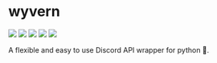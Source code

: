 # wyvern
![](https://img.shields.io/github/license/sarthhh/asuka?style=flat-square)
![](https://img.shields.io/badge/code%20style-black-000000.svg?style=flat-square)
![](https://img.shields.io/badge/%20type_checker-mypy-%231674b1?style=flat-square)
![](https://img.shields.io/github/stars/sarthhh/asuka?style=flat-square)
![](https://img.shields.io/github/last-commit/sarthhh/asuka?style=flat-square)

A flexible and easy to use Discord API wrapper for python 🚀.



